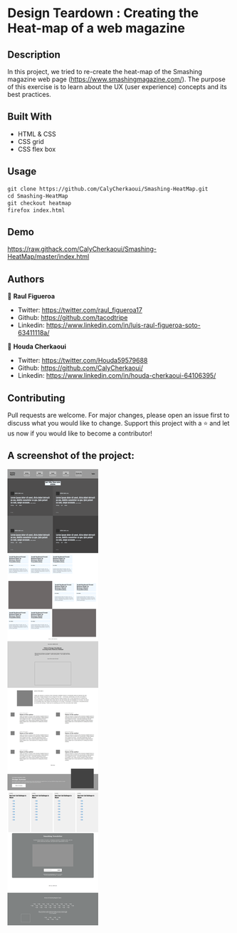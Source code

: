 # Design Teardown : Creating the Heat-map of a web magazine


## Description
In this project, we tried to re-create the heat-map of the Smashing magazine web page (https://www.smashingmagazine.com/). The purpose of this exercise is to learn about the UX (user experience) concepts and its best practices.


## Built With
- HTML & CSS
- CSS grid
- CSS flex box


## Usage
```Git
git clone https://github.com/CalyCherkaoui/Smashing-HeatMap.git
cd Smashing-HeatMap
git checkout heatmap
firefox index.html
```


## Demo
https://raw.githack.com/CalyCherkaoui/Smashing-HeatMap/master/index.html


## Authors

👨 **Raul Figueroa**
- Twitter: https://twitter.com/raul_figueroa17
- Github: https://github.com/tacodtripe
- Linkedin: https://www.linkedin.com/in/luis-raul-figueroa-soto-63411118a/

👩 **Houda Cherkaoui**
- Twitter: https://twitter.com/Houda59579688
- Github: https://github.com/CalyCherkaoui/
- Linkedin: https://www.linkedin.com/in/houda-cherkaoui-64106395/


## Contributing
Pull requests are welcome. For major changes, please open an issue first to discuss what you would like to change.
Support this project with a ⭐️ and let us now if you would like to become a contributor!


## A screenshot of the project:

![screenshot](images/Screenshot.png)
